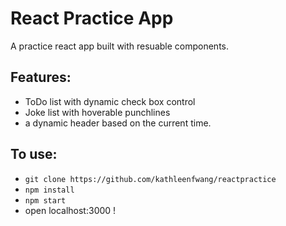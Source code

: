 # React Practice App 
A practice react app built with resuable components. 
## Features: 
- ToDo list with dynamic check box control
- Joke list with hoverable punchlines
- a dynamic header based on the current time. 

## To use:
- `git clone https://github.com/kathleenfwang/reactpractice `  
- `npm install `
- `npm start`
- open localhost:3000 !
